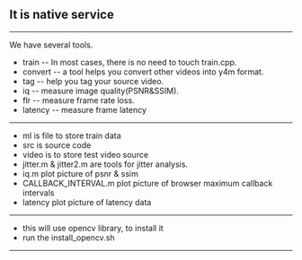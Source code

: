 ## It is native service
***
We have several tools.

* train -- In most cases, there is no need to touch train.cpp.
* convert -- a tool helps you convert other videos into y4m format.
* tag -- help you tag your source video.
* iq -- measure image quality(PSNR&SSIM).
* flr -- measure frame rate loss.
* latency -- measure frame latency

***

* ml is file to store train data
* src is source code
* video is to store test video source
* jitter.m & jitter2.m are tools for jitter analysis.
* iq.m plot picture of psnr & ssim
* CALLBACK_INTERVAL.m plot picture of browser maximum callback intervals
* latency plot picture of latency data

***

* this will use opencv library, to install it
* run the install_opencv.sh

***
